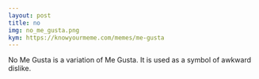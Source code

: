 ```yaml
---
layout: post
title: no
img: no_me_gusta.png
kym: https://knowyourmeme.com/memes/me-gusta
---
```

No Me Gusta is a variation of Me Gusta. It is used as a symbol of awkward dislike.
